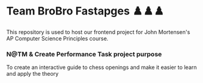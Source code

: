 # Team BroBro Fastapges ♟️♟️♟️

This repository is used to host our frontend project for John Mortensen's AP Computer Science Principles course.

### N@TM & Create Performance Task project purpose

To create an interactive guide to chess openings and make it easier to learn and apply the theory
